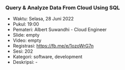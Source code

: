 ###  Query & Analyze Data From Cloud Using SQL

- Waktu: Selasa, 28 Juni 2022
- Pukul: 19:00
- Pemateri: Albert Suwandhi - Cloud Engineer
- Slide: empty
- Video: empty
- Registrasi: https://fb.me/e/1ozoWrG7n
- Sesi: 202
- Kategori: software, development
- Deskripsi: -
